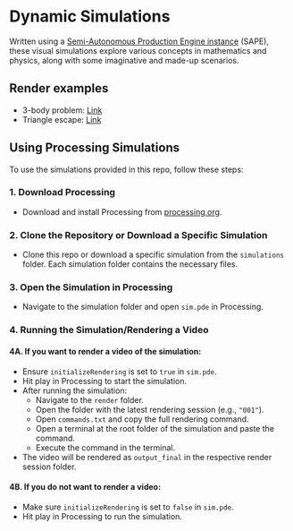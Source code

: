 # Dynamic Simulations

Written using a [Semi-Autonomous Production Engine instance](https://github.com/OpZest/Papers/blob/main/White_papers/Precision_Shaking_and_DORPO.md) (SAPE), these visual simulations explore various concepts in mathematics and physics, along with some imaginative and made-up scenarios.

## Render examples

- 3-body problem: [Link](https://www.youtube.com/shorts/3IXeo3I_Kko)
- Triangle escape: [Link](https://www.youtube.com/shorts/707H8ApfNKo)

## Using Processing Simulations

To use the simulations provided in this repo, follow these steps:

### 1. Download Processing

- Download and install Processing from [processing.org](https://processing.org/download/).

### 2. Clone the Repository or Download a Specific Simulation

- Clone this repo or download a specific simulation from the `simulations` folder. Each simulation folder contains the necessary files.

### 3. Open the Simulation in Processing

- Navigate to the simulation folder and open `sim.pde` in Processing.

### 4. Running the Simulation/Rendering a Video

#### 4A. If you want to render a video of the simulation:

- Ensure `initializeRendering` is set to `true` in `sim.pde`.
- Hit play in Processing to start the simulation.
- After running the simulation:
  - Navigate to the `render` folder.
  - Open the folder with the latest rendering session (e.g., `"001"`).
  - Open `commands.txt` and copy the full rendering command.
  - Open a terminal at the root folder of the simulation and paste the command.
  - Execute the command in the terminal.
- The video will be rendered as `output_final` in the respective render session folder.

#### 4B. If you do not want to render a video:

- Make sure `initializeRendering` is set to `false` in `sim.pde`.
- Hit play in Processing to run the simulation.
